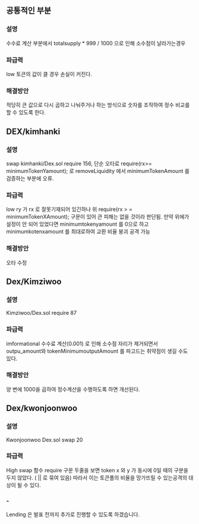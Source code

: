 ## 공통적인 부분 

### 설명 
수수료 계산 부분에서 totalsupply * 999 / 1000 으로 인해 소수점이 날라가는경우 

### 파급력 
low 
토큰의 값이 클 경우 손실이 커진다. 

### 해결방안

적당히 큰 값으로 다시 곱하고 나눠주거나 하는 방식으로 숫자를 조작하여 정수 비교를 할 수 있도록 한다. 



## DEX/kimhanki

### 설명
swap kimhanki/Dex.sol require 156,
단순 오타로 require(rx>= minimumTokenYamount); 로 removeLiquidity 에서 minimumTokenAmount 를 검증하는 부분에 오류.

### 파급력
low
ry 가 rx 로 잘못기재되어 있긴하나 위 require(rx > = minimumTokenXAmount); 구문이 있어 큰 피해는 없을 것이라 판단됨. 
만약 위에가 설정이 안 되어 있었다면 minimumtokenyamount 를 0으로 하고 minimumkotenxamount 를 최대로하여 교환 비율 붕괴 공격 가능


### 해결방안
오타 수정



## Dex/Kimziwoo

### 설명
Kimziwoo/Dex.sol require 87

### 파급력
imformational 
수수료 계산(0.001) 로 인해 소수점 자리가 제거되면서 outpu_amount와 tokenMinimumoutputAmount 를 파고드는 취약점이 생길 수도 있다. 

### 해결방안
양 변에 1000을 곱하여 정수계산을 수행하도록 하면 개선된다. 


## Dex/kwonjoonwoo


### 설명 
Kwonjoonwoo Dex.sol swap 20

### 파급력
High
swap 함수 require 구문 두줄을 보면 token x 와 y 가 동시에 0일 때의 구분을 두지 않았다. ( || 로 묶여 있음) 
따라서 이는 토큰풀의 비율을 망가뜨릴 수 있는공격의 대상이 될 수 있다.



### -
Lending 은 발표 전까지 추가로 진행할 수 있도록 하겠습니다. 
